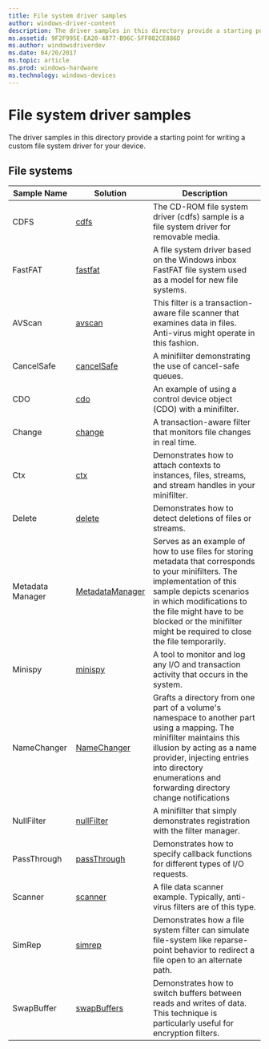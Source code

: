 ```yaml
---
title: File system driver samples
author: windows-driver-content
description: The driver samples in this directory provide a starting point for writing a custom file system driver for your device.
ms.assetid: 9F2F995E-EA20-4877-B96C-5FF082CE886D
ms.author: windowsdriverdev
ms.date: 04/20/2017
ms.topic: article
ms.prod: windows-hardware
ms.technology: windows-devices
---
```


# File system driver samples


The driver samples in this directory provide a starting point for writing a custom file system driver for your device.

## File systems


| Sample Name      | Solution                                                           | Description                                                                                                                                                                                                                                                                            |
|------------------|--------------------------------------------------------------------|----------------------------------------------------------------------------------------------------------------------------------------------------------------------------------------------------------------------------------------------------------------------------------------|
| CDFS             | [cdfs](http://go.microsoft.com/fwlink/p/?LinkId=617642)            | The CD-ROM file system driver (cdfs) sample is a file system driver for removable media.                                                                                                                                                                                               |
| FastFAT          | [fastfat](http://go.microsoft.com/fwlink/p/?LinkId=620305)         | A file system driver based on the Windows inbox FastFAT file system used as a model for new file systems.                                                                                                                                                                              |
| AVScan           | [avscan](http://go.microsoft.com/fwlink/p/?LinkId=617644)          | This filter is a transaction-aware file scanner that examines data in files. Anti-virus might operate in this fashion.                                                                                                                                                                 |
| CancelSafe       | [cancelSafe](http://go.microsoft.com/fwlink/p/?LinkId=617645)      | A minifilter demonstrating the use of cancel-safe queues.                                                                                                                                                                                                                              |
| CDO              | [cdo](http://go.microsoft.com/fwlink/p/?LinkId=617646)             | An example of using a control device object (CDO) with a minifilter.                                                                                                                                                                                                                   |
| Change           | [change](http://go.microsoft.com/fwlink/p/?LinkId=617647)          | A transaction-aware filter that monitors file changes in real time.                                                                                                                                                                                                                    |
| Ctx              | [ctx](http://go.microsoft.com/fwlink/p/?LinkId=617648)             | Demonstrates how to attach contexts to instances, files, streams, and stream handles in your minifilter.                                                                                                                                                                               |
| Delete           | [delete](http://go.microsoft.com/fwlink/p/?LinkId=617649)          | Demonstrates how to detect deletions of files or streams.                                                                                                                                                                                                                              |
| Metadata Manager | [MetadataManager](http://go.microsoft.com/fwlink/p/?LinkId=617650) | Serves as an example of how to use files for storing metadata that corresponds to your minifilters. The implementation of this sample depicts scenarios in which modifications to the file might have to be blocked or the minifilter might be required to close the file temporarily. |
| Minispy          | [minispy](http://go.microsoft.com/fwlink/p/?LinkId=617651)         | A tool to monitor and log any I/O and transaction activity that occurs in the system.                                                                                                                                                                                                  |
| NameChanger      | [NameChanger](http://go.microsoft.com/fwlink/p/?LinkId=617652)     | Grafts a directory from one part of a volume's namespace to another part using a mapping. The minifilter maintains this illusion by acting as a name provider, injecting entries into directory enumerations and forwarding directory change notifications                             |
| NullFilter       | [nullFilter](http://go.microsoft.com/fwlink/p/?LinkId=617653)      | A minifilter that simply demonstrates registration with the filter manager.                                                                                                                                                                                                            |
| PassThrough      | [passThrough](http://go.microsoft.com/fwlink/p/?LinkId=617654)     | Demonstrates how to specify callback functions for different types of I/O requests.                                                                                                                                                                                                    |
| Scanner          | [scanner](http://go.microsoft.com/fwlink/p/?LinkId=617655)         | A file data scanner example. Typically, anti-virus filters are of this type.                                                                                                                                                                                                           |
| SimRep           | [simrep](http://go.microsoft.com/fwlink/p/?LinkId=617656)          | Demonstrates how a file system filter can simulate file-system like reparse-point behavior to redirect a file open to an alternate path.                                                                                                                                               |
| SwapBuffer       | [swapBuffers](http://go.microsoft.com/fwlink/p/?LinkId=617657)     | Demonstrates how to switch buffers between reads and writes of data. This technique is particularly useful for encryption filters.                                                                                                                                                     |

 

 

 




